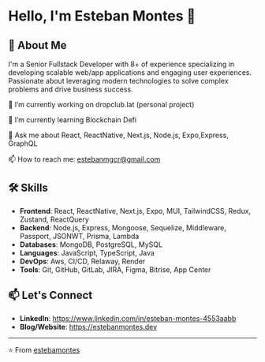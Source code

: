 # Hello, I'm Esteban Montes 👋

## 🚀 About Me
I'm a Senior Fullstack Developer with 8+ of experience specializing in developing scalable web/app applications and engaging user experiences. Passionate about leveraging modern technologies to solve complex problems and drive business success.

🔭 I’m currently working on dropclub.lat (personal project)

🌱 I’m currently learning Blockchain Defi

💬 Ask me about React, ReactNative, Next.js, Node.js, Expo,Express, GraphQL

📫 How to reach me: estebanmgcr@gmail.com

## 🛠 Skills
- **Frontend**: React, ReactNative, Next.js, Expo, MUI, TailwindCSS, Redux, Zustand, ReactQuery
- **Backend**: Node.js, Express, Mongoose, Sequelize, Middleware, Passport, JSONWT, Prisma, Lambda
- **Databases**: MongoDB, PostgreSQL, MySQL
- **Languages**: JavaScript, TypeScript, Java
- **DevOps**: Aws, CI/CD, Relaway, Render
- **Tools**: Git, GitHub, GitLab, JIRA, Figma, Bitrise, App Center

## 📫 Let's Connect
- **LinkedIn**: https://www.linkedin.com/in/esteban-montes-4553aabb
- **Blog/Website**: https://estebanmontes.dev

---

⭐️ From [estebamontes](https://github.com/estebamontes)
